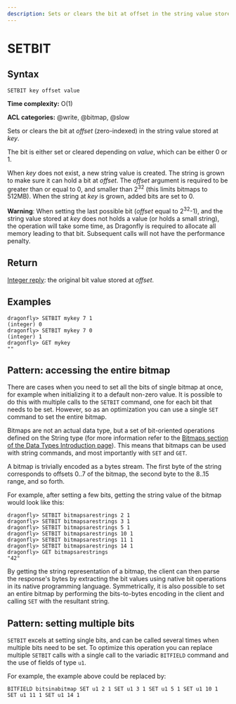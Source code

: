 ```yaml
---
description: Sets or clears the bit at offset in the string value stored at key
---
```


# SETBIT

## Syntax

    SETBIT key offset value

**Time complexity:** O(1)

**ACL categories:** @write, @bitmap, @slow

Sets or clears the bit at _offset_ (zero-indexed) in the string value stored at _key_.

The bit is either set or cleared depending on _value_, which can be either 0 or 1. 

When _key_ does not exist, a new string value is created.
The string is grown to make sure it can hold a bit at _offset_.
The _offset_ argument is required to be greater than or equal to 0, and smaller
than 2<sup>32</sup> (this limits bitmaps to 512MB).
When the string at _key_ is grown, added bits are set to 0.

**Warning**: When setting the last possible bit (_offset_ equal to 2<sup>32</sup>-1), and the string value stored at _key_ does not holds a value (or holds a small string), the operation will take some time, as Dragonfly is required to allocate all memory leading to that bit. Subsequent calls will not have the performance penalty.

## Return

[Integer reply](https://redis.io/docs/reference/protocol-spec/#integers): the original bit value stored at _offset_.

## Examples

```shell
dragonfly> SETBIT mykey 7 1
(integer) 0
dragonfly> SETBIT mykey 7 0
(integer) 1
dragonfly> GET mykey
" "
```

## Pattern: accessing the entire bitmap

There are cases when you need to set all the bits of single bitmap at once, for
example when initializing it to a default non-zero value. It is possible to do
this with multiple calls to the `SETBIT` command, one for each bit that needs to
be set. However, so as an optimization you can use a single `SET` command to set
the entire bitmap.

Bitmaps are not an actual data type, but a set of bit-oriented operations
defined on the String type (for more information refer to the
[Bitmaps section of the Data Types Introduction page][ti]). This means that
bitmaps can be used with string commands, and most importantly with `SET` and
`GET`.

A bitmap is trivially encoded as a bytes
stream. The first byte of the string corresponds to offsets 0..7 of
the bitmap, the second byte to the 8..15 range, and so forth.

For example, after setting a few bits, getting the string value of the bitmap
would look like this:

```shell
dragonfly> SETBIT bitmapsarestrings 2 1
dragonfly> SETBIT bitmapsarestrings 3 1
dragonfly> SETBIT bitmapsarestrings 5 1
dragonfly> SETBIT bitmapsarestrings 10 1
dragonfly> SETBIT bitmapsarestrings 11 1
dragonfly> SETBIT bitmapsarestrings 14 1
dragonfly> GET bitmapsarestrings
"42"
```

By getting the string representation of a bitmap, the client can then parse the
response's bytes by extracting the bit values using native bit operations in its
native programming language. Symmetrically, it is also possible to set an entire
bitmap by performing the bits-to-bytes encoding in the client and calling `SET`
with the resultant string.

[ti]: https://redis.io/topics/data-types-intro#bitmaps

## Pattern: setting multiple bits

`SETBIT` excels at setting single bits, and can be called several times when
multiple bits need to be set. To optimize this operation you can replace
multiple `SETBIT` calls with a single call to the variadic `BITFIELD` command
and the use of fields of type `u1`.

For example, the example above could be replaced by:

```
BITFIELD bitsinabitmap SET u1 2 1 SET u1 3 1 SET u1 5 1 SET u1 10 1 SET u1 11 1 SET u1 14 1
```

